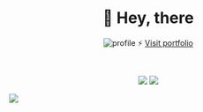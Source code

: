 <!--
**amitanshusahu/amitanshusahu** is a ✨ _special_ ✨ repository because its `README.md` (this file) appears on your GitHub profile.

Here are some ideas to get you started:

- 🔭 I’m currently working on ...
- 🌱 I’m currently learning ...
- 👯 I’m looking to collaborate on ...
- 🤔 I’m looking for help with ...
- 💬 Ask me about ...
- 📫 How to reach me: ...
- 😄 Pronouns: ...
- ⚡ Fun fact: ...
-->
<div align="center">
  
# 👋 Hey, there
  
![profile](https://user-images.githubusercontent.com/83657737/220676612-0fbf2c9a-aa00-4542-b91a-3a2380261b8c.png)
⚡ [ Visit portfolio ](https://github.com/amitanshusahu/amitanshusahu/edit/master/README.md)   
  
  <br />
  
![](https://github-readme-stats.vercel.app/api?username=amitanshusahu&theme=buefy&hide_border=false&include_all_commits=false&count_private=false)
![](https://github-readme-streak-stats.herokuapp.com/?user=amitanshusahu&theme=buefy&hide_border=false)
  
</div>

[![](https://visitcount.itsvg.in/api?id=amitanshusahu&icon=6&color=0)](https://visitcount.itsvg.in)

